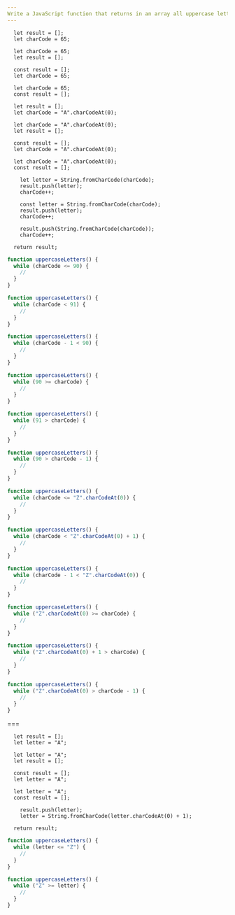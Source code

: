 ```yaml
---
Write a JavaScript function that returns in an array all uppercase letters of the alphabet from 'A' to 'Z' using a "while" loop.
---
```


```initial
  let result = [];
  let charCode = 65;
```

```initial
  let charCode = 65;
  let result = [];
```

```initial
  const result = [];
  let charCode = 65;
```

```initial
  let charCode = 65;
  const result = [];
```

```initial
  let result = [];
  let charCode = "A".charCodeAt(0);
```

```initial
  let charCode = "A".charCodeAt(0);
  let result = [];
```

```initial
  const result = [];
  let charCode = "A".charCodeAt(0);
```

```initial
  let charCode = "A".charCodeAt(0);
  const result = [];
```

```transformation
    let letter = String.fromCharCode(charCode);
    result.push(letter);
    charCode++;
```

```transformation
    const letter = String.fromCharCode(charCode);
    result.push(letter);
    charCode++;
```

```transformation
    result.push(String.fromCharCode(charCode));
    charCode++;
```

```final
  return result;
```

```js
function uppercaseLetters() {
  while (charCode <= 90) {
    //
  }
}
```

```js
function uppercaseLetters() {
  while (charCode < 91) {
    //
  }
}
```

```js
function uppercaseLetters() {
  while (charCode - 1 < 90) {
    //
  }
}
```

```js
function uppercaseLetters() {
  while (90 >= charCode) {
    //
  }
}
```

```js
function uppercaseLetters() {
  while (91 > charCode) {
    //
  }
}
```

```js
function uppercaseLetters() {
  while (90 > charCode - 1) {
    //
  }
}
```

```js
function uppercaseLetters() {
  while (charCode <= "Z".charCodeAt(0)) {
    //
  }
}
```

```js
function uppercaseLetters() {
  while (charCode < "Z".charCodeAt(0) + 1) {
    //
  }
}
```

```js
function uppercaseLetters() {
  while (charCode - 1 < "Z".charCodeAt(0)) {
    //
  }
}
```

```js
function uppercaseLetters() {
  while ("Z".charCodeAt(0) >= charCode) {
    //
  }
}
```

```js
function uppercaseLetters() {
  while ("Z".charCodeAt(0) + 1 > charCode) {
    //
  }
}
```

```js
function uppercaseLetters() {
  while ("Z".charCodeAt(0) > charCode - 1) {
    //
  }
}
```

===

```initial
  let result = [];
  let letter = "A";
```

```initial
  let letter = "A";
  let result = [];
```

```initial
  const result = [];
  let letter = "A";
```

```initial
  let letter = "A";
  const result = [];
```

```transformation
    result.push(letter);
    letter = String.fromCharCode(letter.charCodeAt(0) + 1);
```

```final
  return result;
```

```js
function uppercaseLetters() {
  while (letter <= "Z") {
    //
  }
}
```

```js
function uppercaseLetters() {
  while ("Z" >= letter) {
    //
  }
}
```
